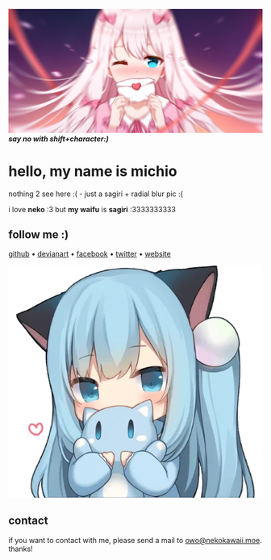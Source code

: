 ![](https://github.com/michioxd/michioxd/blob/main/header.jpg?raw=true)
*__say no with shift+character:)__*
# hello, my name is michio

nothing 2 see here :( - just a sagiri + radial blur pic :(

i love **neko** :3 but **my waifu** is **sagiri** :3333333333

## follow me :)

[github](https://github.com/michioxd) 	&#8226;
[devianart](https://www.deviantart.com/michioxd) 	&#8226;
[facebook](https://fb.com/michioxd)	&#8226;
[twitter](https://twitter.com/michioxd)	&#8226;
[website](https://michiois.live)

![](https://github.com/michioxd/michioxd/blob/main/25.png?raw=true)
## contact

if you want to contact with me, please send a mail to [owo@nekokawaii.moe](mailto:owo@nekokawaii.moe). thanks!
